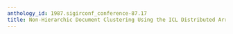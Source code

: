```yaml
---
anthology_id: 1987.sigirconf_conference-87.17
title: Non-Hierarchic Document Clustering Using the ICL Distributed Array Processor
---
```

